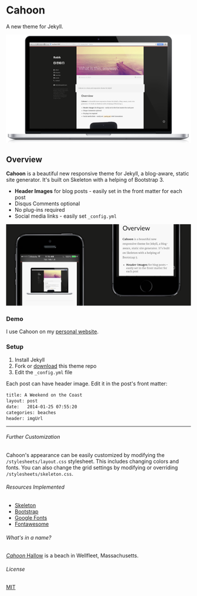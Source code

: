 # Cahoon
A new theme for Jekyll.

![screenshot](/images/cahoon_resources/mac.png)

## Overview
**Cahoon** is a beautiful new responsive theme for Jekyll, a blog-aware, static site generator. It's built on Skeleton with a helping of Bootstrap 3. 

* **Header Images** for blog posts - easily set in the  front matter for each post
* Disqus Comments optional
* No plug-ins required 
* Social media links - easily set `_config.yml`

![screenshot](/images/cahoon_resources/iphone_hand.png)


### Demo
I use Cahoon on my [personal website](URL). 

### Setup

1. Install Jekyll
2. Fork or [download](https://github.com/arnp/herring-cove/archive/master.zip) this theme repo
3. Edit the `_config.yml` file

Each post can have header image. Edit it in the post's front matter:
			
	title: A Weekend on the Coast
	layout: post
	date:   2014-01-25 07:55:20
	categories: beaches
	header: imgUrl

---
###### Further Customization
Cahoon's appearance can be easily customized by modifying the `/stylesheets/layout.css` stylesheet. This includes changing colors and fonts. You can also change the grid settings by modifying or overriding `/stylesheets/skeleton.css`.  

###### Resources Implemented
* [Skeleton](http://getskeleton.com)
* [Bootstrap](http://getbootstrap.com)
* [Google Fonts](http://google.com/fonts)
* [Fontawesome](http://fontawesome.io)

###### What's in a name? 
[*Cahoon* Hallow](http://www.fodors.com/world/north-america/usa/massachusetts/cape-cod/review-422729.html) is a beach in Wellfleet, Massachusetts. 
###### License 
[MIT](https://github.com/arnp/cahoon/blob/master/LICENSE)

